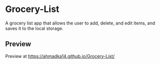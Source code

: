 # Grocery-List
A grocery list app that allows the user to add, delete, and edit items, and saves it to the local storage.

## Preview 
Preview at https://ahmadka14.github.io/Grocery-List/

